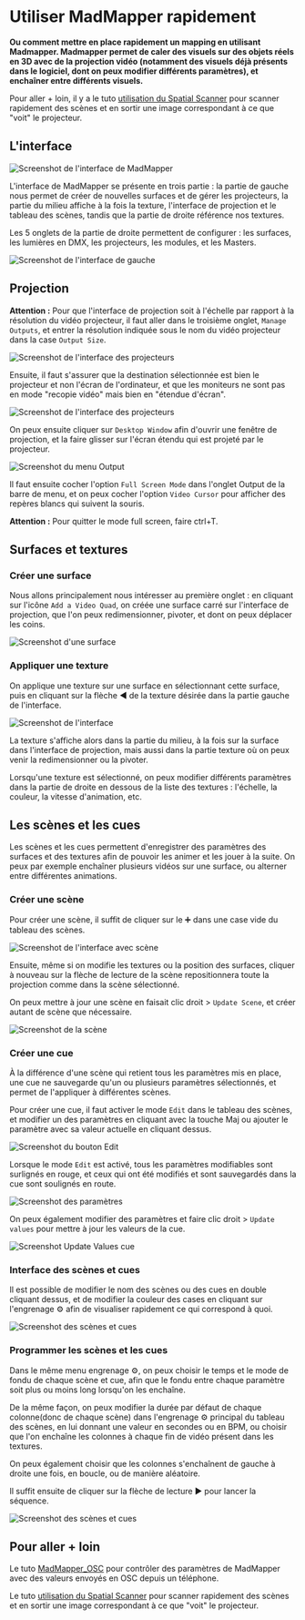 # Utiliser MadMapper rapidement

**Ou comment mettre en place rapidement un mapping en utilisant Madmapper.
Madmapper permet de caler des visuels sur des objets réels en 3D avec de la projection vidéo (notamment des visuels déjà présents dans le logiciel, dont on peux modifier différents paramètres), et enchaîner entre différents visuels.**

Pour aller + loin, il y a le tuto [utilisation du Spatial Scanner](https://github.com/LucieMrc/MadMapper-SpatialScanner-Tuto) pour scanner rapidement des scènes et en sortir une image correspondant à ce que "voit" le projecteur.

## L'interface

![Screenshot de l'interface de MadMapper](./images/screen1.png)

L'interface de MadMapper se présente en trois partie : la partie de gauche nous permet de créer de nouvelles surfaces et de gérer les projecteurs, la partie du milieu affiche à la fois la texture, l'interface de projection et le tableau des scènes, tandis que la partie de droite référence nos textures.

Les 5 onglets de la partie de droite permettent de configurer : les surfaces, les lumières en DMX, les projecteurs, les modules, et les Masters.

![Screenshot de l'interface de gauche](./images/screen2.png)

## Projection

**Attention :** Pour que l'interface de projection soit à l'échelle par rapport à la résolution du vidéo projecteur, il faut aller dans le troisième onglet, `Manage Outputs`, et entrer la résolution indiquée sous le nom du vidéo projecteur dans la case `Output Size`.

![Screenshot de l'interface des projecteurs](./images/screen2_1.png)

Ensuite, il faut s'assurer que la destination sélectionnée est bien le projecteur et non l'écran de l'ordinateur, et que les moniteurs ne sont pas en mode "recopie vidéo" mais bien en "étendue d'écran".

![Screenshot de l'interface des projecteurs](./images/screen2_2.png)

On peux ensuite cliquer sur `Desktop Window` afin d'ouvrir une fenêtre de projection, et la faire glisser sur l'écran étendu qui est projeté par le projecteur.

![Screenshot du menu Output](./images/screen2_3.png)

Il faut ensuite cocher l'option `Full Screen Mode` dans l'onglet Output de la barre de menu, et on peux cocher l'option `Video Cursor` pour afficher des repères blancs qui suivent la souris.

**Attention :** Pour quitter le mode full screen, faire ctrl+T.

## Surfaces et textures

### Créer une surface

Nous allons principalement nous intéresser au première onglet : en cliquant sur l'icône `Add a Video Quad`, on créée une surface carré sur l'interface de projection, que l'on peux redimensionner, pivoter, et dont on peux déplacer les coins.

![Screenshot d'une surface](./images/screen3.png)

### Appliquer une texture

On applique une texture sur une surface en sélectionnant cette surface, puis en cliquant sur la flèche ◀️ de la texture désirée dans la partie gauche de l'interface.

![Screenshot de l'interface](./images/screen4.png)

La texture s'affiche alors dans la partie du milieu, à la fois sur la surface dans l'interface de projection, mais aussi dans la partie texture où on peux venir la redimensionner ou la pivoter.

Lorsqu'une texture est sélectionné, on peux modifier différents paramètres dans la partie de droite en dessous de la liste des textures : l'échelle, la couleur, la vitesse d'animation, etc.

## Les scènes et les cues

Les scènes et les cues permettent d'enregistrer des paramètres des surfaces et des textures afin de pouvoir les animer et les jouer à la suite. On peux par exemple enchaîner plusieurs vidéos sur une surface, ou alterner entre différentes animations.

### Créer une scène

Pour créer une scène, il suffit de cliquer sur le ➕ dans une case vide du tableau des scènes.

![Screenshot de l'interface avec scène](./images/screen5.png)

Ensuite, même si on modifie les textures ou la position des surfaces, cliquer à nouveau sur la flèche de lecture de la scène repositionnera toute la projection comme dans la scène sélectionné.

On peux mettre à jour une scène en faisait clic droit > `Update Scene`, et créer autant de scène que nécessaire. 

![Screenshot de la scène](./images/screen6.png)

### Créer une cue

À la différence d'une scène qui retient tous les paramètres mis en place, une cue ne sauvegarde qu'un ou plusieurs paramètres sélectionnés, et permet de l'appliquer à différentes scènes.

Pour créer une cue, il faut activer le mode `Edit` dans le tableau des scènes, et modifier un des paramètres en cliquant avec la touche Maj ou ajouter le paramètre avec sa valeur actuelle en cliquant dessus.

![Screenshot du bouton Edit](./images/screen7.png)

Lorsque le mode `Edit` est activé, tous les paramètres modifiables sont surlignés en rouge, et ceux qui ont été modifiés et sont sauvegardés dans la cue sont soulignés en route.

![Screenshot des paramètres](./images/screen8.png)

On peux également modifier des paramètres et faire clic droit > `Update values` pour mettre à jour les valeurs de la cue.

![Screenshot Update Values cue](./images/screen9.png)

### Interface des scènes et cues

Il est possible de modifier le nom des scènes ou des cues en double cliquant dessus, et de modifier la couleur des cases en cliquant sur l'engrenage ⚙️ afin de visualiser rapidement ce qui correspond à quoi.

![Screenshot des scènes et cues](./images/screen10.png)

### Programmer les scènes et les cues

Dans le même menu engrenage ⚙️, on peux choisir le temps et le mode de fondu de chaque scène et cue, afin que le fondu entre chaque paramètre soit plus ou moins long lorsqu'on les enchaîne.

De la même façon, on peux modifier la durée par défaut de chaque colonne(donc de chaque scène) dans l'engrenage ⚙️ principal du tableau des scènes, en lui donnant une valeur en secondes ou en BPM, ou choisir que l'on enchaîne les colonnes à chaque fin de vidéo présent dans les textures.

On peux également choisir que les colonnes s'enchaînent de gauche à droite une fois, en boucle, ou de manière aléatoire.

Il suffit ensuite de cliquer sur la flèche de lecture ▶️ pour lancer la séquence.

![Screenshot des scènes et cues](./images/screen11.png)


## Pour aller + loin

Le tuto [MadMapper_OSC](https://github.com/LucieMrc/MadMapper_OSC) pour contrôler des paramètres de MadMapper avec des valeurs envoyés en OSC depuis un téléphone.

Le tuto [utilisation du Spatial Scanner](https://github.com/LucieMrc/MadMapper-SpatialScanner-Tuto) pour scanner rapidement des scènes et en sortir une image correspondant à ce que "voit" le projecteur.
